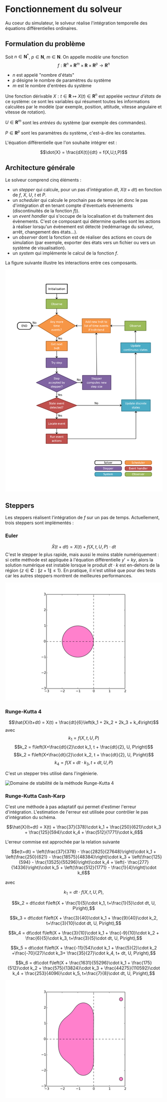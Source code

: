 # Fonctionnement du solveur

Au coeur du simulateur, le solveur réalise l'intégration temporelle des équations
différentielles ordinaires.

## Formulation du problème

Soit $n\in\mathbf{N}^*$, $p\in\mathbf{N}$, $m\in\mathbf{N}$.
On appelle *modèle* une fonction
$$f:\mathbf{R}^n\times\mathbf{R}^m\times\mathbf{R}\times\mathbf{R}^p\rightarrow\mathbf{R}^n$$

- $n$ est appelé "nombre d'états"
- $p$ désigne le nombre de paramètres du système
- $m$ est le nombre d'entrées du système

Une fonction dérivable $X:t\in\mathbf{R}\mapsto X(t)\in\mathbf{R}^n$ est
appelée *vecteur d'états* de ce système: ce sont les variables qui
résument toutes les informations calculées par le modèle (par exemple,
position, attitude, vitesse angulaire et vitesse de rotation).

$U\in\mathbf{R}^m$ sont les *entrées* du système (par exemple des commandes).

$P\in\mathbf{R}^p$ sont les paramètres du système, c'est-à-dire les constantes.

L'équation différentielle que l'on souhaite intégrer est :

$$\dot{X} = \frac{dX(t)}{dt} = f(X,U,t,P)$$

## Architecture générale

Le solveur comprend cinq éléments :

- un *stepper* qui calcule, pour un pas d'intégration $dt$, $X(t+dt)$ en
fonction de $f$, $X$, $U$, $t$ et $P$.
- un *scheduler* qui calcule le prochain pas de temps (et donc le pas
d'intégration $dt$ en tenant compte d'éventuels évènements (discontinuités de
la fonction $f$)).
- un *event handler* qui s'occupe de la localisation et du traitement des
évènements. C'est ce composant qui détermine quelles sont les actions à
réaliser lorsqu'un évènement est détecté (redémarrage du solveur, arrêt,
changement des états...).
- un *observer* dont la fonction est de réaliser des actions en cours de
simulation (par exemple, exporter des états vers un fichier ou vers un système
de visualisation).
- un *system* qui implémente le calcul de la fonction $f$.

La figure suivante illustre les interactions entre ces composants.

![](images/solver.svg "Fonctionnement du solveur")

## Steppers

Les steppers réalisent l'intégration de $f$ sur un pas de temps. Actuellement,
trois steppers sont implémentés :

### Euler

$$\hat{X}(t+dt) = X(t) + f(X,t,U,P)\cdot dt$$
C'est le stepper le plus rapide, mais aussi le moins stable
numériquement : si cette méthode est appliquée à l'équation différentielle
$y'=k y$, alors la solution numérique est instable lorsque le produit $dt\cdot  k$
est en-dehors de la région $\left\{z\in\mathbf{C} : \left\|z+1\right\| \leq
1\right\}$.
En pratique, il n'est utilisé que pour des tests car les autres steppers
montrent de meilleures performances.

![](images/euler_stability.svg "Domaine de stabilité de la méthode d'Euler")

### Runge-Kutta 4

$$\hat{X}(t+dt) = X(t) + \frac{dt}{6}\left(k_1 + 2k_2 + 2k_3 + k_4\right)$$
avec
$$k_1 = f(X, t, U, P)$$
$$k_2 = f\left(X+\frac{dt}{2}\cdot k_1, t + \frac{dt}{2}, U, P\right)$$
$$k_2 = f\left(X+\frac{dt}{2}\cdot k_2, t + \frac{dt}{2}, U, P\right)$$
$$k_4 = f\left(X+dt\cdot k_3, t+dt, U, P\right)$$

C'est un stepper très utilisé dans l'ingénierie.

![](images/runge_kutta_4_stability.svg "Domaine de stabilité de la méthode Runge-Kutta
4")

### Runge-Kutta Cash-Karp

C'est une méthode à pas adaptatif qui permet d'estimer l'erreur d'intégration.
L'estimation de l'erreur est utilisée pour contrôler le pas d'intégration du schéma.

$$\hat{X}(t+dt) = X(t) + \frac{37}{378}\cdot k_1 + \frac{250}{621}\cdot k_3 +
\frac{125}{594}\cdot k_4 + \frac{512}{1771}\cdot k_6$$

L'erreur commise est approchée par la relation suivante

$$e(t+dt) = \left(\frac{37}{378} - \frac{2825}{27648}\right)\cdot k_1 +
            \left(\frac{250}{621} - \frac{18575}{48384}\right)\cdot k_3 +
            \left(\frac{125}{594} - \frac{13525}{55296}\right)\cdot k_4 +
            \left(- \frac{277}{14336}\right)\cdot k_5 +
            \left(\frac{512}{1771} - \frac{1}{4}\right)\cdot k_6$$

avec

$$k_1 = dt\cdot f\left(X, t, U, P\right),$$

$$k_2 = dt\cdot f\left(X + \frac{1}{5}\cdot k_1, t+\frac{1}{5}\cdot dt, U, P\right),$$

$$k_3 = dt\cdot f\left(X + \frac{3}{40}\cdot k_1 + \frac{9}{40}\cdot k_2, t+\frac{3}{10}\cdot dt, U, P\right),$$

$$k_4 = dt\cdot f\left(X + \frac{3}{10}\cdot k_1 + \frac{-9}{10}\cdot k_2 + \frac{6}{5}\cdot k_3, t+\frac{3}{5}\cdot dt, U, P\right),$$

$$k_5 = dt\cdot f\left(X + \frac{-11}{54}\cdot k_1 + \frac{5}{2}\cdot k_2 +\frac{-70}{27}\cdot k_3+ \frac{35}{27}\cdot k_4, t+ dt, U, P\right),$$

$$k_6 = dt\cdot f\left(X + \frac{1631}{55296}\cdot k_1 + \frac{175}{512}\cdot k_2 + \frac{575}{13824}\cdot k_3 + \frac{44275}{110592}\cdot k_4  + \frac{253}{4096}\cdot k_5, t+\frac{7}{8}\cdot dt, U, P\right),$$

![](images/runge_kutta_cash_karp_stability.svg "Domaine de stabilité de la méthode de Runge-Kutta Cash-Karp")
